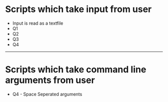 # Scripts which take input from user
* Input is read as a textfile
* Q1
* Q2
* Q3
* Q4
***
# Scripts which take command line arguments from user
* Q4 - Space Seperated arguments